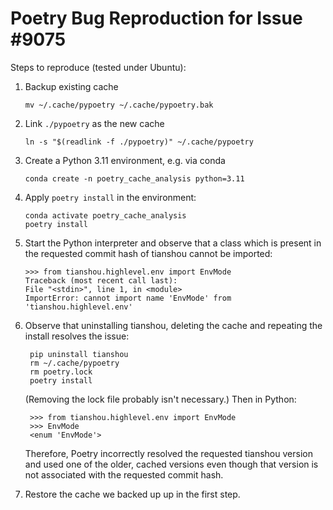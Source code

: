 # Poetry Bug Reproduction for Issue #9075

Steps to reproduce (tested under Ubuntu):

1. Backup existing cache
   
       mv ~/.cache/pypoetry ~/.cache/pypoetry.bak 

2. Link `./pypoetry` as the new cache

       ln -s "$(readlink -f ./pypoetry)" ~/.cache/pypoetry

3. Create a Python 3.11 environment, e.g. via conda

       conda create -n poetry_cache_analysis python=3.11

4. Apply `poetry install` in the environment:

       conda activate poetry_cache_analysis
       poetry install

5. Start the Python interpreter and observe that a class which is present in the requested commit hash of tianshou cannot be imported:

       >>> from tianshou.highlevel.env import EnvMode
       Traceback (most recent call last):
       File "<stdin>", line 1, in <module>
       ImportError: cannot import name 'EnvMode' from 'tianshou.highlevel.env'

6. Observe that uninstalling tianshou, deleting the cache and repeating the install resolves the issue:

        pip uninstall tianshou
        rm ~/.cache/pypoetry
        rm poetry.lock
        poetry install

    (Removing the lock file probably isn't necessary.)
    Then in Python:

        >>> from tianshou.highlevel.env import EnvMode
        >>> EnvMode
        <enum 'EnvMode'>

    Therefore, Poetry incorrectly resolved the requested tianshou version and used one of the older, cached versions even though that version is not associated with the requested commit hash.

7. Restore the cache we backed up up in the first step.